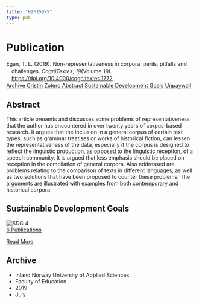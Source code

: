 ```yaml
---
title: "H2FJ59Y5"
type: pub
---
```

<h1>Publication</h1>
<article id="csl-bib-container-H2FJ59Y5" class="csl-bib-container">
  <div class="csl-bib-body" style="line-height: 1.35; padding-left: 1em; text-indent:-1em;">
  <div class="csl-entry">Egan, T. L. (2019). Non-representativeness in corpora: perils, pitfalls and challenges. <i>CogniTextes</i>, <i>19</i>(Volume 19). <a href="https://doi.org/10.4000/cognitextes.1772">https://doi.org/10.4000/cognitextes.1772</a></div>
</div>
  <div class="csl-bib-buttons">
    <a href="#taxonomy-article-H2FJ59Y5" class="csl-bib-button">Archive</a>
    <a href="https://app.cristin.no/results/show.jsf?id=1710767" alt="Cristin URL" class="csl-bib-button">Cristin</a>
    <a href="http://zotero.org/groups/5402882/items/H2FJ59Y5" alt="Zotero URL" class="csl-bib-button">Zotero</a>
    <a href="#abstract-article-H2FJ59Y5" class="csl-bib-button">Abstract</a>
    <a href="#sdg-article-H2FJ59Y5" class="csl-bib-button">Sustainable Development Goals</a>
    <a href="https://doi.org/10.4000/cognitextes.1772" class="csl-bib-button">Unpaywall</a>
  </div>
  <div id="csl-bib-meta-container-H2FJ59Y5"></div>
</article>
<div id="csl-bib-meta-H2FJ59Y5" class="csl-bib-meta">
  <article id="abstract-article-H2FJ59Y5" class="abstract-article">
    <h1>Abstract</h1>
    This article presents and discusses some problems of representativeness that the author has encountered in over twenty years of corpus-based research. It argues that the inclusion in a general corpus of certain text types, such as grammar treatises or works of historical fiction, can lessen the representativeness of the data, especially if the corpus is designed to reflect the linguistic production, as opposed to the linguistic reception, of a speech community. It is argued that less emphasis should be placed on reception in the compilation of general corpora. Also addressed are problems relating to the comparison of texts in different languages, as well as two solutions that have been proposed to counter these problems. The arguments are illustrated with examples from both contemporary and historical corpora.
  </article>
  <article id="sdg-article-H2FJ59Y5" class="sdg-article">
    <h1>Sustainable Development Goals</h1>
    <div class="sdg-container"><div id="sdg4" class="sdg"> <img src="{{< params subfolder >}}images/sdg/sdg04_en.png" class="image" alt="SDG 4"> <div class="sdg-overlay"> <a href="{{< params subfolder >}}en/archive/?sdg=4#archive" class="sdg-publication-count"><span>6</span> Publications</a> <p><a href="https://sdgs.un.org/goals/goal4" class="sdg-read-more">Read More</a></p> </div> </div></div>
  </article>
  <article id="taxonomy-article-H2FJ59Y5" class="taxonomy-article">
    <h1>Archive</h1>
    <ul>
      <li>Inland Norway University of Applied Sciences</li>
      <li>Faculty of Education</li>
      <li>2019</li>
      <li>July</li>
    </ul>
  </article>
</div>
